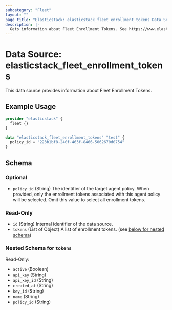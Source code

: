 ```yaml
---
subcategory: "Fleet"
layout: ""
page_title: "Elasticstack: elasticstack_fleet_enrollment_tokens Data Source"
description: |-
  Gets information about Fleet Enrollment Tokens. See https://www.elastic.co/guide/en/fleet/current/fleet-enrollment-tokens.html
---
```


# Data Source: elasticstack_fleet_enrollment_tokens

This data source provides information about Fleet Enrollment Tokens.

## Example Usage

```terraform
provider "elasticstack" {
  fleet {}
}

data "elasticstack_fleet_enrollment_tokens" "test" {
  policy_id = "223b1bf8-240f-463f-8466-5062670d0754"
}
```

<!-- schema generated by tfplugindocs -->
## Schema

### Optional

- `policy_id` (String) The identifier of the target agent policy. When provided, only the enrollment tokens associated with this agent policy will be selected. Omit this value to select all enrollment tokens.

### Read-Only

- `id` (String) Internal identifier of the data source.
- `tokens` (List of Object) A list of enrollment tokens. (see [below for nested schema](#nestedatt--tokens))

<a id="nestedatt--tokens"></a>
### Nested Schema for `tokens`

Read-Only:

- `active` (Boolean)
- `api_key` (String)
- `api_key_id` (String)
- `created_at` (String)
- `key_id` (String)
- `name` (String)
- `policy_id` (String)
